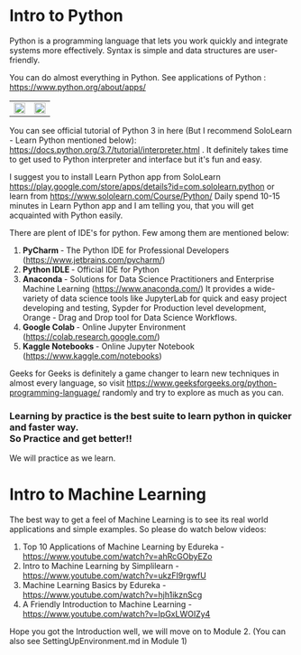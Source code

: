 # Intro to Python
Python is a programming language that lets you work quickly and integrate systems more effectively. Syntax is simple and data structures are user-friendly.

You can do almost everything in Python. See applications of Python : https://www.python.org/about/apps/
<table>
  <tr>
    <td width="50%"><img src="https://www.edureka.co/blog/wp-content/uploads/2019/10/Features-of-Python-1.jpg" width="100%"/></td>
    <td width="50%"><img src="https://data-flair.training/blogs/wp-content/uploads/sites/2/2017/12/Features-of-python-01.jpg" width="100%"/></td>
  </tr>
</table>

You can see official tutorial of Python 3 in here (But I recommend SoloLearn - Learn Python mentioned below): https://docs.python.org/3.7/tutorial/interpreter.html .
It definitely takes time to get used to Python interpreter and interface but it's fun and easy.

I suggest you to install Learn Python app from SoloLearn https://play.google.com/store/apps/details?id=com.sololearn.python 
or learn from  https://www.sololearn.com/Course/Python/
Daily spend 10-15 minutes in Learn Python app and I am telling you, that you will get acquainted with Python easily.

There are plent of IDE's for python. Few among them are mentioned below: 
1. <b> PyCharm </b> - The Python IDE for Professional Developers (https://www.jetbrains.com/pycharm/) 
2. <b> Python IDLE </b> - Official IDE for Python 
3. <b> Anaconda </b>- Solutions for Data Science Practitioners and Enterprise Machine Learning (https://www.anaconda.com/) It provides a wide-variety of data science tools like JupyterLab for quick and easy project developing and testing, Sypder for Production level development, Orange - Drag and Drop tool for Data Science Workflows.
4. <b> Google Colab </b>- Online Jupyter Environment (https://colab.research.google.com/)
5. <b> Kaggle Notebooks </b>- Online Jupyter Notebook (https://www.kaggle.com/notebooks)

Geeks for Geeks is definitely a game changer to learn new techniques in almost every language, so visit https://www.geeksforgeeks.org/python-programming-language/ randomly and try to explore as much as you can.

### Learning by practice is the best suite to learn python in quicker and faster way.<br> So Practice and get better!!
We will practice as we learn.

# Intro to Machine Learning
The best way to get a feel of Machine Learning is to see its real world applications and simple examples. So please do watch below videos:
1. Top 10 Applications of Machine Learning by Edureka - https://www.youtube.com/watch?v=ahRcGObyEZo
2. Intro to Machine Learning by Simplilearn - https://www.youtube.com/watch?v=ukzFI9rgwfU
3. Machine Learning Basics by Edureka - https://www.youtube.com/watch?v=hjh1ikznScg
4. A Friendly Introduction to Machine Learning - https://www.youtube.com/watch?v=IpGxLWOIZy4

Hope you got the Introduction well, we will move on to Module 2. (You can also see SettingUpEnvironment.md in Module 1)
